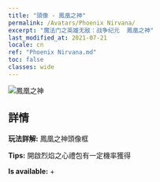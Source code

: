 ```yaml
---
title: "頭像 - 鳳凰之神"
permalink: /Avatars/Phoenix Nirvana/
excerpt: "魔法门之英雄无敌：战争纪元  鳳凰之神"
last_modified_at: 2021-07-21
locale: cn
ref: "Phoenix Nirvana.md"
toc: false
classes: wide
---
```

 ![鳳凰之神](/images/a/avatarFrame_17.png)

## 詳情

 **玩法詳解:** 鳳凰之神頭像框 

 **Tips:** 開啟烈焰之心禮包有一定機率獲得 

 **Is available:**  + 

